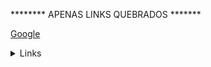 ******** APENAS LINKS QUEBRADOS *******


[Google](https://wwwgoogle.com)

 <details><summary>Links</summary><p>

  * [Arranjos](https://curriculumlaboratoriala/pt/topics/javascript/04-arrays)
  * [Array - MDN](https://developermozillaorg//pt-BR/docs/Web/JavaScript/Reference/Global_Objects/Array/)
  * [Array.prototype.sort() - MDN](https://developermozillaorg/pt-BR/docs/Web/JavaScript/Reference/Global_Objects/Array/sort)
  * [Array.prototype.forEach() - MDN](https://developermozillaorg/pt-BR/docs/Web/JavaScript/Reference/Global_Objects/Array/forEach)
  * [Array.prototype.map() - MDN](https://developermozillaorg/pt-BR/docs/Web/JavaScript/Reference/Global_Objects/Array/map)
  * [Array.prototype.filter() - MDN](https://developermozillaorg/pt-BR/docs/Web/JavaScript/Reference/Global_Objects/Array/filter)
  * [Array.prototype.reduce() - MDN](https://developermozillaorg/pt-BR/docs/Web/JavaScript/Reference/Global_Objects/Array/Reduce)
  * [Array.prototype.reduce() - MDN](https://developermozillaorg/pt-BR/docs/Web/JavaScript/Reference/Global_Objects/Array/Reduce)
  * [Array.prototype.reduce() - MDN](https://developermozillaorg/pt-BR/docs/Web/JavaScript/Reference/Global_Objects/Array/Reduce)
</p></details>



